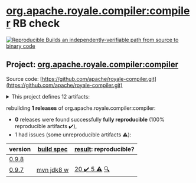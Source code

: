 [org.apache.royale.compiler:compiler](https://search.maven.org/artifact/org.apache.royale.compiler/compiler/) RB check
=======

[![Reproducible Builds](https://reproducible-builds.org/images/logos/rb.svg) an independently-verifiable path from source to binary code](https://reproducible-builds.org/)

## Project: [org.apache.royale.compiler:compiler](https://search.maven.org/artifact/org.apache.royale.compiler/compiler/)

Source code: [https://github.com/apache/royale-compiler.git](https://github.com/apache/royale-compiler.git)

<details><summary>This project defines 12 artifacts:</summary>

* [org.apache.royale.compiler:compiler](https://search.maven.org/artifact/org.apache.royale.compiler/compiler/)
* [org.apache.royale.compiler:compiler-common](https://search.maven.org/artifact/org.apache.royale.compiler/compiler-common/)
* [org.apache.royale.compiler:compiler-externc](https://search.maven.org/artifact/org.apache.royale.compiler/compiler-externc/)
* [org.apache.royale.compiler:compiler-jx](https://search.maven.org/artifact/org.apache.royale.compiler/compiler-jx/)
* [org.apache.royale.compiler:compiler-test-utils](https://search.maven.org/artifact/org.apache.royale.compiler/compiler-test-utils/)
* [org.apache.royale.compiler:debugger](https://search.maven.org/artifact/org.apache.royale.compiler/debugger/)
* [org.apache.royale.compiler:flex-compiler-oem](https://search.maven.org/artifact/org.apache.royale.compiler/flex-compiler-oem/)
* [org.apache.royale.compiler:royale-ant-tasks](https://search.maven.org/artifact/org.apache.royale.compiler/royale-ant-tasks/)
* [org.apache.royale.compiler:royale-compiler-parent](https://search.maven.org/artifact/org.apache.royale.compiler/royale-compiler-parent/)
* [org.apache.royale.compiler:royale-maven-plugin](https://search.maven.org/artifact/org.apache.royale.compiler/royale-maven-plugin/)
* [org.apache.royale.compiler:royaleunit-ant-tasks](https://search.maven.org/artifact/org.apache.royale.compiler/royaleunit-ant-tasks/)
* [org.apache.royale.compiler:swfutils](https://search.maven.org/artifact/org.apache.royale.compiler/swfutils/)
</details>

rebuilding **1 releases** of org.apache.royale.compiler:compiler:
- **0** releases were found successfully **fully reproducible** (100% reproducible artifacts :heavy_check_mark:),
- 1 had issues (some unreproducible artifacts :warning:):

| version | [build spec](BUILDSPEC.md) | [result](https://reproducible-builds.org/docs/jvm/): reproducible? |
| -- | --------- | ------ |
| [0.9.8](https://search.maven.org/artifact/org.apache.plc4x/plc4x-parent/0.9.8/pom) | | |
| [0.9.7](https://search.maven.org/artifact/org.apache.royale.compiler/compiler/0.9.7/pom) | [mvn jdk8 w](royale-compiler-0.9.7.buildspec) | [20 :heavy_check_mark:  5 :warning:](royale-maven-plugin-0.9.7.buildcompare) [:mag:](royale-maven-plugin-0.9.7.diffoscope) |
